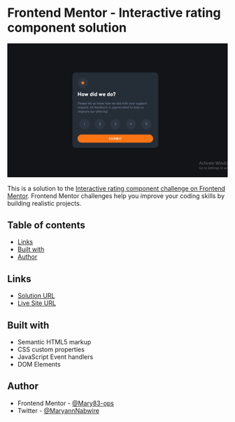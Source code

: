 # Frontend Mentor - Interactive rating component solution

![](./images/screenshot.PNG)

This is a solution to the [Interactive rating component challenge on Frontend Mentor](https://www.frontendmentor.io/challenges/interactive-rating-component-koxpeBUmI). Frontend Mentor challenges help you improve your coding skills by building realistic projects. 

## Table of contents

- [Links](#links)
- [Built with](#built-with)
- [Author](#author)

## Links

- [Solution URL](https://github.com/Mary83-ops/Interactive-rating-component.git)
- [Live Site URL](https://mary83-ops.github.io/Product-preview-card-component/)

## Built with

- Semantic HTML5 markup
- CSS custom properties
- JavaScript Event handlers
- DOM Elements

## Author

- Frontend Mentor - [@Mary83-ops](https://www.frontendmentor.io/profile/Mary83-ops)
- Twitter - [@MaryannNabwire](https://www.twitter.com/MaryannNabwire)